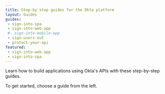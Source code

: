 ```yaml
---
title: Step-by step guides for the Okta platform
layout: Guides
guides: 
 - sign-into-spa
 - sign-into-web-app
 #- sign-into-mobile-app
 - sign-users-out
 - protect-your-api
featured: 
 - sign-into-web-app
 - sign-into-spa
---
```


Learn how to build applications using Okta's APIs with these step-by-step guides.

To get started, choose a guide from the left.
